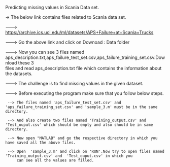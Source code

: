 Predicting missing values in Scania Data set.

-> The below link contains files related to Scania data set.

---> https://archive.ics.uci.edu/ml/datasets/APS+Failure+at+Scania+Trucks 

---> Go the above link and click on Downoad : Data folder

---> Now you can see 3 files named aps_description.txt,aps_failure_test_set.csv,aps_failure_training_set.csv.Download these 3  
     files and read aps_description.txt file which contains the information about the datasets.

          
---> The challenge is to find missing values in the given dataset.

---> Before executing the program make sure that you follow below steps.

     --> The files named 'aps_failure_test_set.csv' and 'aps_failure_training_set.csv' and 'sample_3.m' must be in the same directory.
     
     --> And also create two files named 'Training_output.csv' and  'Test_ouput.csv' which should be empty and also should be in same directory. 
     
     --> Now open "MATLAB" and go the respective directory in which you have saved all the above files.
     
     --> Open  'sample_3.m' and click on 'RUN'.Now try to open files named 'Training_output.csv' and  'Test_ouput.csv' in which you 
         can see all the values are filled. 
